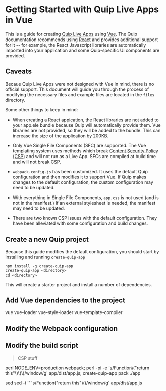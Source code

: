 # Getting Started with Quip Live Apps in Vue

This is a guide for creating [Quip Live Apps](https://salesforce.quip.com/about/live-apps) using [Vue](https://vuejs.org/).  The Quip documentation recommends using [React](https://reactjs.org/) and provides additional support for it -- for example, the React Javascript libraries are automatically imported into your application and some Quip-specific UI components are provided.

## Caveats

Becaue Quip Live Apps were not designed with Vue in mind, there is no official support.  This document will guide you through the process of modifying the necessary files and example files are located in the `files` directory.

Some other things to keep in mind:

* When creating a React appication, the React libraries are not added to your app.ele bundle because Quip will automatically provide them.  Vue libraries are not provided, so they will be added to the bundle.  This can increase the size of the application by 200KB.

* Only Vue Single File Components (SFC) are supported.  The Vue templating system uses methods which break [Content Security Policy (CSP)](https://developer.mozilla.org/en-US/docs/Web/HTTP/CSP) and will not run as a Live App.  SFCs are compiled at build time and will not break CSP.

* `webpack.config.js` has been customized.  It uses the default Quip configuration and then modifies it to support Vue.  If Quip makes changes to the default configuration, the custom configuration may need to be updated.

* With everything in Single File Components, `app.css` is not used (and is not in the manifest.)  If an external stylesheet is needed, the manifest may need to be updated.

* There are two known CSP issues with the default configuration.  They have been alleviated with some configuration and build changes.

## Create a new Quip project

Because this guide modifies the default configuration, you should start by installing and running `create-quip-app`

```
npm install -g create-quip-app
create-quip-app <directory>
cd <directory>
```

This will create a starter project and install a number of dependencies.

## Add Vue dependencies to the project



vue
vue-loader
vue-style-loader
vue-template-compiler

## Modify the Webpack configuration

## Modify the build script

> CSP stuff

perl
NODE_ENV=production webpack; perl -pi -e 's/Function\\(\"return this\"\\)\\(\\)/window/g' app/dist/app.js; create-quip-app pack ./app

sed
sed -i '' 's/Function(\"return this\")()/window/g' app/dist/app.js

